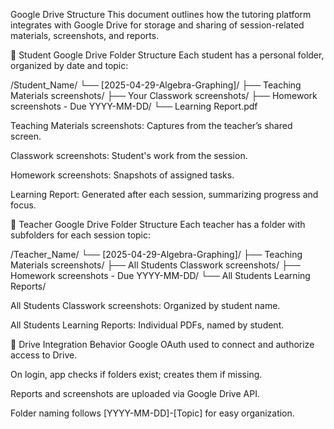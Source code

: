 Google Drive Structure
This document outlines how the tutoring platform integrates with Google Drive for storage and sharing of session-related materials, screenshots, and reports.

📁 Student Google Drive Folder Structure
Each student has a personal folder, organized by date and topic:

/Student_Name/
  └── [2025-04-29-Algebra-Graphing]/
        ├── Teaching Materials screenshots/
        ├── Your Classwork screenshots/
        ├── Homework screenshots - Due YYYY-MM-DD/
        └── Learning Report.pdf


Teaching Materials screenshots: Captures from the teacher’s shared screen.

Classwork screenshots: Student's work from the session.

Homework screenshots: Snapshots of assigned tasks.

Learning Report: Generated after each session, summarizing progress and focus.

📁 Teacher Google Drive Folder Structure
Each teacher has a folder with subfolders for each session topic:

/Teacher_Name/
  └── [2025-04-29-Algebra-Graphing]/
        ├── Teaching Materials screenshots/
        ├── All Students Classwork screenshots/
        ├── Homework screenshots - Due YYYY-MM-DD/
        └── All Students Learning Reports/

All Students Classwork screenshots: Organized by student name.

All Students Learning Reports: Individual PDFs, named by student.

🔗 Drive Integration Behavior
Google OAuth used to connect and authorize access to Drive.

On login, app checks if folders exist; creates them if missing.

Reports and screenshots are uploaded via Google Drive API.

Folder naming follows [YYYY-MM-DD]-[Topic] for easy organization.
